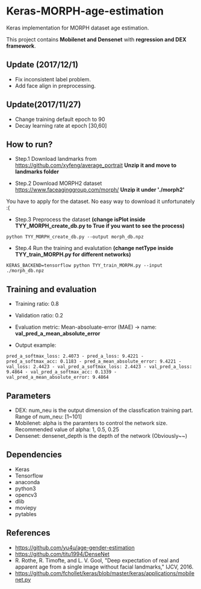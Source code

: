 # Keras-MORPH-age-estimation
Keras implementation for MORPH dataset age estimation.

This project contains **Mobilenet and Densenet** with **regression and DEX framework**.


## Update (2017/12/1)
+ Fix inconsistent label problem.
+ Add face align in preprocessing.

## Update(2017/11/27)
+ Change training default epoch to 90
+ Decay learning rate at epoch [30,60]

## How to run?

+ Step.1
Download landmarks from https://github.com/xyfeng/average_portrait
**Unzip it and move to landmarks folder**

+ Step.2
Download MORPH2 dataset
https://www.faceaginggroup.com/morph/ **Unzip it under './morph2'**

You have to apply for the dataset. No easy way to download it unfortunately :(


+ Step.3 Preprocess the dataset **(change isPlot inside TYY_MORPH_create_db.py to True if you want to see the process)**
```
python TYY_MORPH_create_db.py --output morph_db.npz
```

+ Step.4 Run the training and evalutation **(change netType inside TYY_train_MORPH.py for different networks)**
```
KERAS_BACKEND=tensorflow python TYY_train_MORPH.py --input ./morph_db.npz
```

## Training and evaluation

+ Training ratio: 0.8
+ Validation ratio: 0.2

+ Evaluation metric:
Mean-absoluate-error (MAE) -> name: **val_pred_a_mean_absolute_error**

+ Output example:
```
pred_a_softmax_loss: 2.4073 - pred_a_loss: 9.4221 - pred_a_softmax_acc: 0.1183 - pred_a_mean_absolute_error: 9.4221 - val_loss: 2.4423 - val_pred_a_softmax_loss: 2.4423 - val_pred_a_loss: 9.4864 - val_pred_a_softmax_acc: 0.1339 - val_pred_a_mean_absolute_error: 9.4864
```
## Parameters

+ DEX: num_neu is the output dimension of the classfication training part. Range of num_neu: [1~101]
+ Mobilenet: alpha is the paramters to control the network size. Recommended value of alpha: 1, 0.5, 0.25
+ Densenet: densenet_depth is the depth of the network (Obviously~~) 

## Dependencies
+ Keras
+ Tensorflow
+ anaconda
+ python3
+ opencv3
+ dlib
+ moviepy
+ pytables


## References
+ https://github.com/yu4u/age-gender-estimation
+ https://github.com/titu1994/DenseNet
+ R. Rothe, R. Timofte, and L. V. Gool, "Deep expectation of real and apparent age from a single image without facial landmarks," IJCV, 2016.
+ https://github.com/fchollet/keras/blob/master/keras/applications/mobilenet.py
